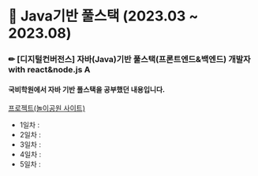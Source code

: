 # 📍 Java기반 풀스택 (2023.03 ~ 2023.08)
### ✏ [디지털컨버전스] 자바(Java)기반 풀스택(프론트엔드&백엔드) 개발자 with react&node.js A
#### 국비학원에서 자바 기반 풀스택을 공부했던 내용입니다.

[프로젝트(놀이공원 사이트)](https://github.com/jungmin9911/project2)

- 1일차 :
- 2일차 :
- 3일차 :
- 4일차 :
- 5일차 : 
